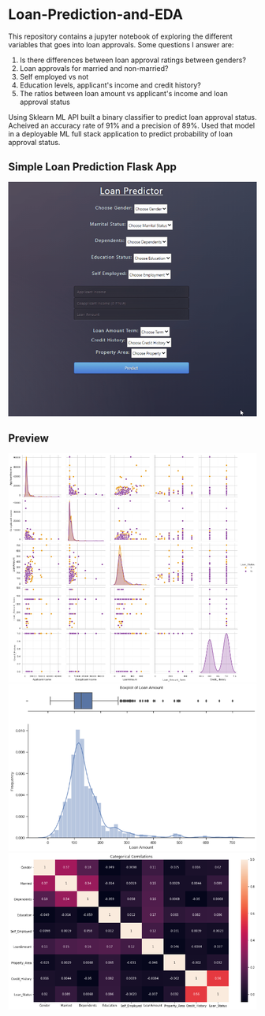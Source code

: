 # Loan-Prediction-and-EDA

This repository contains a jupyter notebook of exploring the different variables that goes into loan approvals. Some questions I answer are:
 1. Is there differences between loan approval ratings between genders?
 2. Loan approvals for married and non-married?
 3. Self employed vs not
 4. Education levels, applicant's income and credit history?
 5. The ratios between loan amount vs applicant's income and loan approval status
 
 
Using Sklearn ML API built a binary classifier to predict loan approval status. Acheived an accuracy rate of 91% and a precision of 89%. Used that model in a deployable ML full stack application to predict probability of loan approval status.



## Simple Loan Prediction Flask App

![](loanpredictiongif.gif)



## Preview

![GitHub Logo](https://raw.githubusercontent.com/wintersleepmachine/Loan-Prediction-and-EDA/master/loanapproval%20graph.png)
![GitHub Logo](https://raw.githubusercontent.com/wintersleepmachine/Loan-Prediction-and-EDA/master/loanapproval%20graph2.png)
![GitHub Logo](https://raw.githubusercontent.com/wintersleepmachine/Loan-Prediction-and-EDA/master/loanapproval%20graph3.png)
